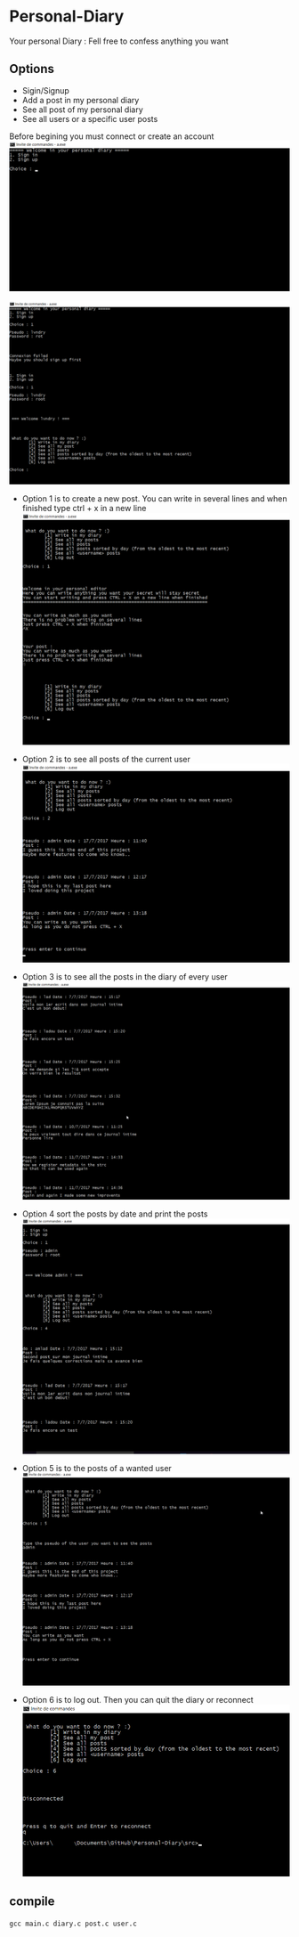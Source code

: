 # Personal-Diary
  Your personal Diary : Fell free to confess anything you want
## Options
  - Sigin/Signup 
  - Add a post in my personal diary
  - See all post of my personal diary
  - See all users or a specific user posts
   
   Before begining you must connect or create an account
   ![Alt Text](screenshots/sign.png?raw=true "First step")
    
   ![Alt Text](screenshots/signin.png?raw=true "First step")
  
  - Option 1 is to create a new post. You can write in several lines and when finished type ctrl + x in a new line
  ![Alt Text](screenshots/newpost.png?raw=true "Write a post")
 
  - Option 2 is to see all posts of the current user
  ![Alt Text](screenshots/myposts.png?raw=true "see my posts")
 
  - Option 3 is to see all the posts in the diary of every user
  ![Alt Text](screenshots/allposts.png?raw=true "See all postst")
 
  - Option 4 sort the posts by date and print the posts
  ![Alt Text](screenshots/sort.png?raw=true "See posts sorted by date")
  
  - Option 5 is to the posts of a wanted user
  ![Alt Text](screenshots/userposts.png?raw=true "See special user posts")
  
  - Option 6 is to log out. Then you can quit the diary or reconnect
  ![Alt Text](screenshots/logout.png?raw=true "See posts sorted by date")
  
  ## compile 
 ``gcc main.c diary.c post.c user.c`` 
